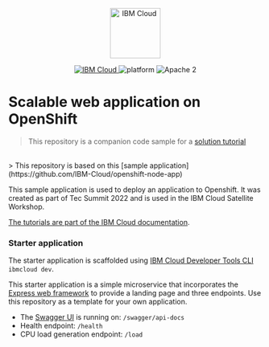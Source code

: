 <p align="center">
    <a href="https://cloud.ibm.com">
        <img src="https://cloud.ibm.com/media/docs/developer-appservice/resources/ibm-cloud.svg" height="100" alt="IBM Cloud">
    </a>
</p>


<p align="center">
    <a href="https://cloud.ibm.com">
    <img src="https://img.shields.io/badge/IBM%20Cloud-powered-blue.svg" alt="IBM Cloud">
    </a>
    <img src="https://img.shields.io/badge/platform-node-lightgrey.svg?style=flat" alt="platform">
    <img src="https://img.shields.io/badge/license-Apache2-blue.svg?style=flat" alt="Apache 2">
</p>


# Scalable web application on OpenShift

> This repository is a companion code sample for a [solution tutorial](https://cloud.ibm.com/docs/solution-tutorials?topic=solution-tutorials-scalable-webapp-openshift)
<br />
> This repository is based on this [sample application](https://github.com/IBM-Cloud/openshift-node-app)

This sample application is used to deploy an application to Openshift. It was created as part of Tec Summit 2022 and is used in the IBM Cloud Satellite Workshop. 

[The tutorials are part of the IBM Cloud documentation](https://cloud.ibm.com/docs/solution-tutorials?topic=solution-tutorials-tutorials#tutorials).


### Starter application
The starter application is scaffolded using [IBM Cloud Developer Tools CLI](https://cloud.ibm.com/docs/apps?topic=apps-create-deploy-app-cli) `ibmcloud dev`.

This starter application is a simple microservice that incorporates the [Express web framework](https://expressjs.com/) to provide a landing page and three endpoints. Use this repository as a template for your own application.

- The [Swagger UI](http://swagger.io/swagger-ui/) is running on: `/swagger/api-docs`
- Health endpoint: `/health`
- CPU load generation endpoint: `/load`
